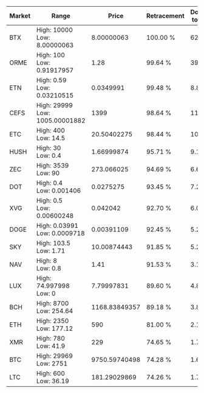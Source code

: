 | Market | Range | Price| Retracement | Doubles to 50% |
| --- | --- | --- | --- | --- |
| BTX | High: 10000<br />Low: 8.00000063 | 8.00000063 | 100.00 % | 625.50 |
| ORME | High: 100<br />Low: 0.91917957 | 1.28 | 99.64 % | 39.42 |
| ETN | High: 0.59<br />Low: 0.03210515 | 0.0349991 | 99.48 % | 8.89 |
| CEFS | High: 29999<br />Low: 1005.00001882 | 1399 | 98.64 % | 11.08 |
| ETC | High: 400<br />Low: 14.5 | 20.50402275 | 98.44 % | 10.11 |
| HUSH | High: 30<br />Low: 0.4 | 1.66999874 | 95.71 % | 9.10 |
| ZEC | High: 3539<br />Low: 90 | 273.066025 | 94.69 % | 6.64 |
| DOT | High: 0.4<br />Low: 0.001406 | 0.0275275 | 93.45 % | 7.29 |
| XVG | High: 0.5<br />Low: 0.00600248 | 0.042042 | 92.70 % | 6.02 |
| DOGE | High: 0.03991<br />Low: 0.0009718 | 0.00391109 | 92.45 % | 5.23 |
| SKY | High: 103.5<br />Low: 1.71 | 10.00874443 | 91.85 % | 5.26 |
| NAV | High: 8<br />Low: 0.8 | 1.41 | 91.53 % | 3.12 |
| LUX | High: 74.997998<br />Low: 0 | 7.79997831 | 89.60 % | 4.81 |
| BCH | High: 8700<br />Low: 254.64 | 1168.83849357 | 89.18 % | 3.83 |
| ETH | High: 2350<br />Low: 177.12 | 590 | 81.00 % | 2.14 |
| XMR | High: 780<br />Low: 41.9 | 229 | 74.65 % | 1.79 |
| BTC | High: 29969<br />Low: 2751 | 9750.59740498 | 74.28 % | 1.68 |
| LTC | High: 600<br />Low: 36.19 | 181.29029869 | 74.26 % | 1.75 |
